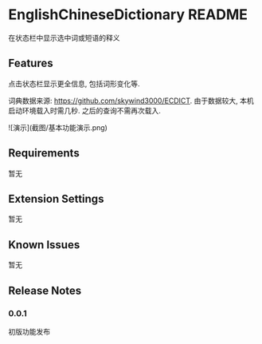 # EnglishChineseDictionary README

在状态栏中显示选中词或短语的释义

## Features

点击状态栏显示更全信息, 包括词形变化等.

词典数据来源: https://github.com/skywind3000/ECDICT. 由于数据较大, 本机启动环境载入时需几秒. 之后的查询不需再次载入.

\!\[演示\]\(截图/基本功能演示.png\)

## Requirements

暂无

## Extension Settings

暂无

## Known Issues

暂无

## Release Notes

### 0.0.1

初版功能发布
